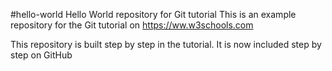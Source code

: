 #hello-world
Hello World repository for Git tutorial
This is an example repository for the Git tutorial on https://ww.w3schools.com

This repository is built step by step in the tutorial.
It is now included step by step on GitHub
